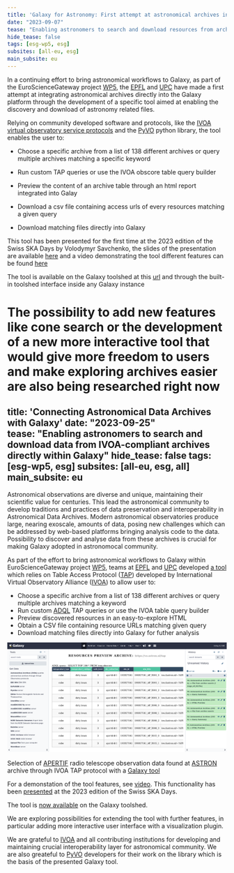 ```yaml
---
title: 'Galaxy for Astronomy: First attempt at astronomical archives integration'
date: "2023-09-07"  
tease: "Enabling astronomers to search and download resources from archives directly into Galaxy"
hide_tease: false
tags: [esg-wp5, esg]
subsites: [all-eu, esg]
main_subsite: eu
---
```



In a continuing effort to bring astronomical workflows to Galaxy, as part of the EuroScienceGateway project [WP5]([https://galaxyproject.org/projects/esg/news/?tag=esg-wp5](https://galaxyproject.org/projects/esg/news/?tag=esg-wp5)), the [EPFL]([https://www.epfl.ch/en/](https://www.epfl.ch/en/))  and [UPC]([https://apc.u-paris.fr/APC_CS/](https://apc.u-paris.fr/APC_CS/))  have made a first attempt at integrating astronomical archives directly into the Galaxy platform through the development of a specific tool aimed at enabling the discovery and download of astronomy related files.

Relying on community developed software and protocols, like the [IVOA virtual observatory service protocols]([https://www.ivoa.net/](https://www.ivoa.net/)) and the [PyVO]([https://pyvo.readthedocs.io/en/latest/#](https://pyvo.readthedocs.io/en/latest/#)) python library, the tool enables the user to:

-   Choose a specific archive from a list of 138 different archives or query multiple archives matching a specific keyword
    
-   Run custom TAP queries or use the IVOA obscore table query builder
    
-   Preview the content of an archive table through an html report integrated into Galay
    
-   Download a csv file containing access urls of every resources matching a given query
    
-   Download matching files directly into Galaxy
    

This tool has been presented for the first time at the 2023 edition of the Swiss SKA Days by Volodymyr Savchenko, the slides of the presentation are available [here]([]()) and a video demonstrating the tool different features can be found [here]([]())

The tool is available on the Galaxy toolshed at this [url]([https://toolshed.g2.bx.psu.edu/repository?repository_id=5e558af15782f7db&changeset_revision=0ddfc343f9f9](https://toolshed.g2.bx.psu.edu/repository?repository_id=5e558af15782f7db&changeset_revision=0ddfc343f9f9)) and through the built-in toolshed interface inside any Galaxy instance

The possibility to add new features like cone search or the development of a new more interactive tool that would give more freedom to users and make exploring archives easier are also being researched right now
=======
title: 'Connecting Astronomical Data Archives with Galaxy'
date: "2023-09-25"  
tease: "Enabling astronomers to search and download data from IVOA-compliant archives directly within Galaxy"
hide_tease: false
tags: [esg-wp5, esg]
subsites: [all-eu, esg, all]
main_subsite: eu
---

Astronomical observations are diverse and unique, maintaining their scientific value for centuries. This lead the astronomical community to develop traditions and practices of data preservation and interoperability in Astronomical Data Archives. Modern astronomical observatories produce large, nearing exoscale, amounts of data, 
posing new challenges which can be addressed by web-based platforms bringing analysis code to the data. Possibility to discover and analyse data from these archives is crucial for making Galaxy adopted in astronomocal community.

As part of the effort to bring astronomical workflows to Galaxy within EuroScienceGateway project [WP5](https://galaxyproject.org/projects/esg/news/?tag=esg-wp5), teams at [EPFL](https://www.epfl.ch/en/) and [UPC](https://apc.u-paris.fr/APC_CS/) developed [a tool](https://usegalaxy.eu/root?tool_id=astronomical_archives) which relies on Table Access Protocol ([TAP](https://wiki.ivoa.net/twiki/bin/view/IVOA/TableAccess)) developed by  International Virtual Observatory Alliance ([IVOA](https://www.ivoa.net/)) to allow user to:

* Choose a specific archive from a list of 138 different archives or query multiple archives matching a keyword
* Run custom [ADQL](https://www.ivoa.net/documents/ADQL/) TAP queries or use the IVOA table query builder
* Preview discovered resources in an easy-to-explore HTML
* Obtain a CSV file containing resource URLs matching given query    
* Download matching files directly into Galaxy for futher analysis

<div class="center">
<div class="img-sizer" style="width: 100%">

![Selection of APERTIF radio telescope images found at ASTRON through IVOA TAP protocol with a Galaxy tool](galaxy-ivoa-astron.png)</div>  

<figcaption>
Selection of <a href="https://science.astron.nl/sdc/astron-data-explorer/data-releases/apertif-dr1/">APERTIF</a> radio telescope observation data found at <a href="https://science.astron.nl/sdc/astron-data-explorer/">ASTRON</a> archive through IVOA TAP protocol with a <a href="https://usegalaxy.eu/root?tool_id=astronomical_archives">Galaxy tool</a>
</figcaption>
</div>
    
For a demonstation of the tool features, see [video](https://fair.tube/w/bAYTSeD7gt2XiDTWzTo3rz).
This functionality has been [presented](https://galaxyproject.org/events/2023-09-06/) at the 2023 edition of the Swiss SKA Days. 

The tool is [now available](https://toolshed.g2.bx.psu.edu/repository?repository_id=5e558af15782f7db&changeset_revision=0ddfc343f9f9) on the Galaxy toolshed.

We are exploring possibilities for extending the tool with further features, in particular adding more interactive user interface with a visualization plugin.

We are grateful to [IVOA](https://www.ivoa.net/) and all contributing institutions for developing and maintaining crucial interoperability layer for astronomical community. We are also greateful to [PyVO](https://github.com/astropy/pyvo) developers for their work on the library which is the basis of the presented Galaxy tool.
